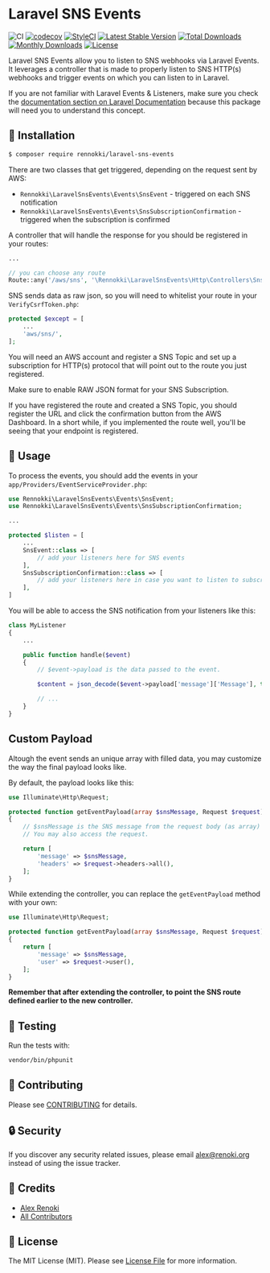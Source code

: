 Laravel SNS Events
==================

![CI](https://github.com/renoki-co/laravel-sns-events/workflows/CI/badge.svg?branch=master)
[![codecov](https://codecov.io/gh/renoki-co/laravel-sns-events/branch/master/graph/badge.svg)](https://codecov.io/gh/renoki-co/laravel-sns-events/branch/master)
[![StyleCI](https://github.styleci.io/repos/189254977/shield?branch=master)](https://github.styleci.io/repos/189254977)
[![Latest Stable Version](https://poser.pugx.org/rennokki/laravel-sns-events/v/stable)](https://packagist.org/packages/rennokki/laravel-sns-events)
[![Total Downloads](https://poser.pugx.org/rennokki/laravel-sns-events/downloads)](https://packagist.org/packages/rennokki/laravel-sns-events)
[![Monthly Downloads](https://poser.pugx.org/rennokki/laravel-sns-events/d/monthly)](https://packagist.org/packages/rennokki/laravel-sns-events)
[![License](https://poser.pugx.org/rennokki/laravel-sns-events/license)](https://packagist.org/packages/rennokki/laravel-sns-events)

Laravel SNS Events allow you to listen to SNS webhooks via Laravel Events. It leverages a controller that is made to properly listen to SNS HTTP(s) webhooks and trigger events on which you can listen to in Laravel.

If you are not familiar with Laravel Events & Listeners, make sure you check the [documentation section on Laravel Documentation](https://laravel.com/docs/master/events) because this package will need you to understand this concept.

## 🚀 Installation

```bash
$ composer require rennokki/laravel-sns-events
```

There are two classes that get triggered, depending on the request sent by AWS:

* `Rennokki\LaravelSnsEvents\Events\SnsEvent` - triggered on each SNS notification
* `Rennokki\LaravelSnsEvents\Events\SnsSubscriptionConfirmation` - triggered when the subscription is confirmed

A controller that will handle the response for you should be registered in your routes:

```php
...

// you can choose any route
Route::any('/aws/sns', '\Rennokki\LaravelSnsEvents\Http\Controllers\SnsController@handle');
```

SNS sends data as raw json, so you will need to whitelist your route in your `VerifyCsrfToken.php`:

```php
protected $except = [
    ...
    'aws/sns/',
];
```

You will need an AWS account and register a SNS Topic and set up a subscription for HTTP(s) protocol that will point out to the route you just registered.

Make sure to enable RAW JSON format for your SNS Subscription.

If you have registered the route and created a SNS Topic, you should register the URL and click the confirmation button from the AWS Dashboard. In a short while, if you implemented the route well, you'll be seeing that your endpoint is registered.

## 🙌 Usage

To process the events, you should add the events in your `app/Providers/EventServiceProvider.php`:

```php
use Rennokki\LaravelSnsEvents\Events\SnsEvent;
use Rennokki\LaravelSnsEvents\Events\SnsSubscriptionConfirmation;

...

protected $listen = [
    ...
    SnsEvent::class => [
        // add your listeners here for SNS events
    ],
    SnsSubscriptionConfirmation::class => [
        // add your listeners here in case you want to listen to subscription confirmation
    ],
]
```

You will be able to access the SNS notification from your listeners like this:

```php
class MyListener
{
    ...

    public function handle($event)
    {
        // $event->payload is the data passed to the event.

        $content = json_decode($event->payload['message']['Message'], true);

        // ...
    }
}
```

## Custom Payload

Altough the event sends an unique array with filled data, you may customize the way the final payload looks like.

By default, the payload looks like this:

```php
use Illuminate\Http\Request;

protected function getEventPayload(array $snsMessage, Request $request): array
{
    // $snsMessage is the SNS message from the request body (as array)
    // You may also access the request.

    return [
        'message' => $snsMessage,
        'headers' => $request->headers->all(),
    ];
}
```

While extending the controller, you can replace the `getEventPayload` method with your own:

```php
use Illuminate\Http\Request;

protected function getEventPayload(array $snsMessage, Request $request): array
{
    return [
        'message' => $snsMessage,
        'user' => $request->user(),
    ];
}
```

**Remember that after extending the controller, to point the SNS route defined earlier to the new controller.**

## 🐛 Testing

Run the tests with:

``` bash
vendor/bin/phpunit
```

## 🤝 Contributing

Please see [CONTRIBUTING](CONTRIBUTING.md) for details.

## 🔒  Security

If you discover any security related issues, please email alex@renoki.org instead of using the issue tracker.

## 🎉 Credits

- [Alex Renoki](https://github.com/rennokki)
- [All Contributors](../../contributors)

## 📄 License

The MIT License (MIT). Please see [License File](LICENSE) for more information.
